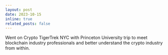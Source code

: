 ```yaml
---
layout: post
date: 2023-10-15
inline: true
related_posts: false
---
```


Went on <a>Crypto TigerTrek NYC</a> with Princeton University trip to meet blockchain industry professionals and better understand the crypto industry from within.
